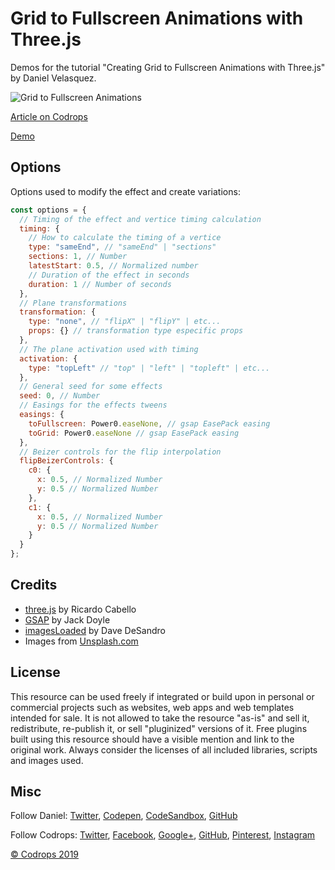 # Grid to Fullscreen Animations with Three.js

Demos for the tutorial "Creating Grid to Fullscreen Animations with Three.js" by Daniel Velasquez.

![Grid to Fullscreen Animations](https://tympanus.net/codrops/wp-content/uploads/2019/05/GridToFullscreen_featured.jpg)

[Article on Codrops](https://tympanus.net/codrops/?p=40491)

[Demo](http://tympanus.net/Tutorials/GridToFullscreenAnimations/)

## Options

Options used to modify the effect and create variations:

```javascript
const options = {
  // Timing of the effect and vertice timing calculation
  timing: {
    // How to calculate the timing of a vertice
    type: "sameEnd", // "sameEnd" | "sections"
    sections: 1, // Number
    latestStart: 0.5, // Normalized number
    // Duration of the effect in seconds
    duration: 1 // Number of seconds
  },
  // Plane transformations
  transformation: {
    type: "none", // "flipX" | "flipY" | etc...
    props: {} // transformation type especific props
  },
  // The plane activation used with timing
  activation: {
    type: "topLeft" // "top" | "left" | "topleft" | etc...
  },
  // General seed for some effects
  seed: 0, // Number
  // Easings for the effects tweens
  easings: {
    toFullscreen: Power0.easeNone, // gsap EasePack easing
    toGrid: Power0.easeNone // gsap EasePack easing
  },
  // Beizer controls for the flip interpolation
  flipBeizerControls: {
    c0: {
      x: 0.5, // Normalized Number
      y: 0.5 // Normalized Number
    },
    c1: {
      x: 0.5, // Normalized Number
      y: 0.5 // Normalized Number
    }
  }
};
```

## Credits

- [three.js](https://threejs.org/) by Ricardo Cabello
- [GSAP](https://greensock.com/) by Jack Doyle
- [imagesLoaded](https://imagesloaded.desandro.com/) by Dave DeSandro
- Images from [Unsplash.com](https://unsplash.com/)

## License

This resource can be used freely if integrated or build upon in personal or commercial projects such as websites, web apps and web templates intended for sale. It is not allowed to take the resource "as-is" and sell it, redistribute, re-publish it, or sell "pluginized" versions of it. Free plugins built using this resource should have a visible mention and link to the original work. Always consider the licenses of all included libraries, scripts and images used.

## Misc

Follow Daniel: [Twitter](https://twitter.com/Anemolito), [Codepen](https://codepen.io/Anemolo/), [CodeSandbox](https://codesandbox.io/u/Anemolo), [GitHub](https://github.com/Anemolo)

Follow Codrops: [Twitter](http://www.twitter.com/codrops), [Facebook](http://www.facebook.com/codrops), [Google+](https://plus.google.com/101095823814290637419), [GitHub](https://github.com/codrops), [Pinterest](http://www.pinterest.com/codrops/), [Instagram](https://www.instagram.com/codropsss/)

[© Codrops 2019](http://www.codrops.com)
